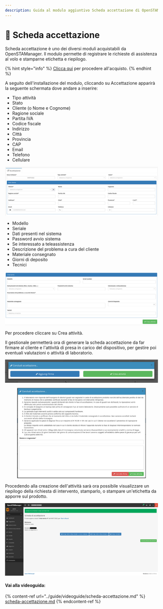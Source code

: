 ```yaml
---
description: Guida al modulo aggiuntivo Scheda accettazione di OpenSTAManager
---
```


# 📗 Scheda accettazione

Scheda accettazione è uno dei diversi moduli acquistabili da OpenSTAManager. Il modulo permette di registrare le richieste di assistenza al volo e stamparne etichetta e riepilogo.

{% hint style="info" %}
[Clicca qui](https://shop.openstamanager.com/prodotto/scheda-accettazione/) per procedere all'acquisto.
{% endhint %}

A seguito dell'installazione del modulo, cliccando su Accettazione apparirà la seguente schermata dove andare a inserire:

* Tipo attività
* Stato
* Cliente (o Nome e Cognome)
* Ragione sociale
* Partita IVA
* Codice fiscale
* Indirizzo
* Città
* Provincia
* CAP
* Email
* Telefono
* Cellulare

![](<../.gitbook/assets/image (449).png>)

* Modello
* Seriale
* Dati presenti nel sistema
* Password avvio sistema
* Se interessato a teleassistenza
* Descrizione del problema a cura del cliente
* Materiale consegnato
* Giorni di deposito
* Tecnici

![](<../.gitbook/assets/image (438).png>)

Per procedere cliccare su Crea attività.

Il gestionale permetterà ora di generare la scheda accettazione da far firmare al cliente e l'attività di presa in carico del dispositivo, per gestire poi eventuali valutazioni o attività di laboratorio.

![](<../.gitbook/assets/image (467).png>)

<figure><img src="../.gitbook/assets/immagine (2).png" alt=""><figcaption></figcaption></figure>

Procedendo alla creazione dell'attività sarà ora possibile visualizzare un riepilogo della richiesta di intervento, stamparlo, o stampare un'etichetta da apporre sul prodotto.

![](<../.gitbook/assets/image (459).png>)

#### Vai alla videoguida:

{% content-ref url="../guide/videoguide/scheda-accettazione.md" %}
[scheda-accettazione.md](../guide/videoguide/scheda-accettazione.md)
{% endcontent-ref %}
